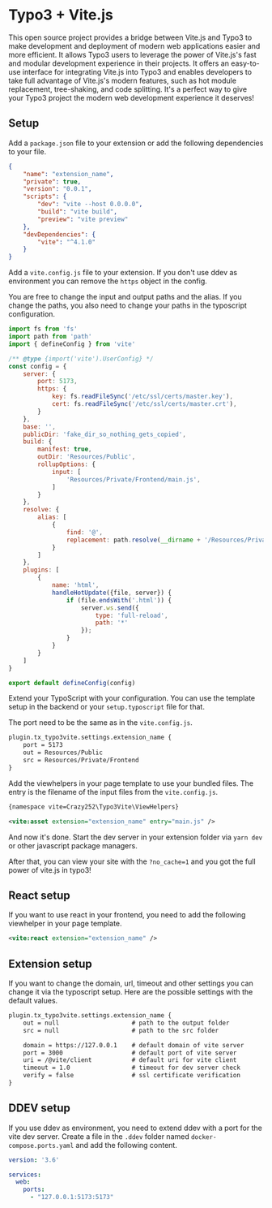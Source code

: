 Typo3 + Vite.js
====

This open source project provides a bridge between Vite.js and Typo3 to make development and deployment of modern web applications easier and more efficient. It allows Typo3 users to leverage the power of Vite.js's fast and modular development experience in their projects. It offers an easy-to-use interface for integrating Vite.js into Typo3 and enables developers to take full advantage of Vite.js's modern features, such as hot module replacement, tree-shaking, and code splitting. It's a perfect way to give your Typo3 project the modern web development experience it deserves!

## Setup

Add a `package.json` file to your extension or add the following dependencies to your file.

```json
{
    "name": "extension_name",
    "private": true,
    "version": "0.0.1",
    "scripts": {
        "dev": "vite --host 0.0.0.0",
        "build": "vite build",
        "preview": "vite preview"
    },
    "devDependencies": {
        "vite": "^4.1.0"
    }
}
```

Add a `vite.config.js` file to your extension. If you don't use ddev as environment you can remove the `https` object in the config.

You are free to change the input and output paths and the alias. If you change the paths, you also need to change your paths in the typoscript configuration.

```js
import fs from 'fs'
import path from 'path'
import { defineConfig } from 'vite'

/** @type {import('vite').UserConfig} */
const config = {
    server: {
        port: 5173,
        https: {
            key: fs.readFileSync('/etc/ssl/certs/master.key'),
            cert: fs.readFileSync('/etc/ssl/certs/master.crt'),
        }
    },
    base: '',
    publicDir: 'fake_dir_so_nothing_gets_copied',
    build: {
        manifest: true,
        outDir: 'Resources/Public',
        rollupOptions: {
            input: [
                'Resources/Private/Frontend/main.js',
            ]
        }
    },
    resolve: {
        alias: [
            {
                find: '@',
                replacement: path.resolve(__dirname + '/Resources/Private/Frontend/')
            }
        ]
    },
    plugins: [
        {
            name: 'html',
            handleHotUpdate({file, server}) {
                if (file.endsWith('.html')) {
                    server.ws.send({
                        type: 'full-reload',
                        path: '*'
                    });
                }
            }
        }
    ]
}

export default defineConfig(config)
```

Extend your TypoScript with your configuration. You can use the template setup in the backend or your `setup.typoscript` file for that.

The port need to be the same as in the `vite.config.js`.

```txt
plugin.tx_typo3vite.settings.extension_name {
    port = 5173
    out = Resources/Public
    src = Resources/Private/Frontend
}
```

Add the viewhelpers in your page template to use your bundled files. The entry is the filename of the input files from the `vite.config.js`.

```xml
{namespace vite=Crazy252\Typo3Vite\ViewHelpers}

<vite:asset extension="extension_name" entry="main.js" />
```

And now it's done. Start the dev server in your extension folder via `yarn dev` or other javascript package managers.

After that, you can view your site with the `?no_cache=1` and you got the full power of vite.js in typo3!

## React setup

If you want to use react in your frontend, you need to add the following viewhelper in your page template.

```xml
<vite:react extension="extension_name" />
```

## Extension setup

If you want to change the domain, url, timeout and other settings you can change it via the typoscript setup. Here are the possible settings with the default values.

```txt
plugin.tx_typo3vite.settings.extension_name {
    out = null                    # path to the output folder
    src = null                    # path to the src folder

    domain = https://127.0.0.1    # default domain of vite server
    port = 3000                   # default port of vite server
    uri = /@vite/client           # default uri for vite client
    timeout = 1.0                 # timeout for dev server check
    verify = false                # ssl certificate verification
}
```

## DDEV setup

If you use ddev as environment, you need to extend ddev with a port for the vite dev server. Create a file in the `.ddev` folder named `docker-compose.ports.yaml` and add the following content.

```yaml
version: '3.6'

services:
  web:
    ports:
      - "127.0.0.1:5173:5173"
```
